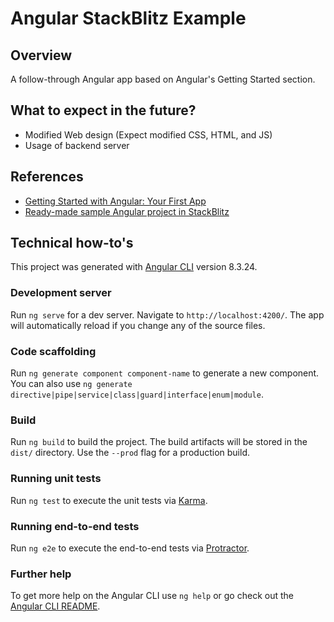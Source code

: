 # Angular StackBlitz Example

## Overview

A follow-through Angular app based on Angular's Getting Started section.


## What to expect in the future?

* Modified Web design (Expect modified CSS, HTML, and JS)
* Usage of backend server


## References

* [Getting Started with Angular: Your First App](https://angular.io/start)
* [Ready-made sample Angular project in StackBlitz](https://angular.io/generated/live-examples/getting-started-v0/stackblitz.html)


## Technical how-to's

This project was generated with [Angular CLI](https://github.com/angular/angular-cli) version 8.3.24.

### Development server

Run `ng serve` for a dev server. Navigate to `http://localhost:4200/`. The app will automatically reload if you change any of the source files.

### Code scaffolding

Run `ng generate component component-name` to generate a new component. You can also use `ng generate directive|pipe|service|class|guard|interface|enum|module`.

### Build

Run `ng build` to build the project. The build artifacts will be stored in the `dist/` directory. Use the `--prod` flag for a production build.

### Running unit tests

Run `ng test` to execute the unit tests via [Karma](https://karma-runner.github.io).

### Running end-to-end tests

Run `ng e2e` to execute the end-to-end tests via [Protractor](http://www.protractortest.org/).

### Further help

To get more help on the Angular CLI use `ng help` or go check out the [Angular CLI README](https://github.com/angular/angular-cli/blob/master/README.md).
